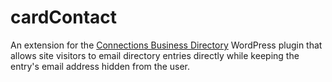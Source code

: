 # cardContact
An extension for the [Connections Business Directory](https://connections-pro.com/) WordPress plugin that allows site visitors to email directory entries directly while keeping the entry's email address hidden from the user.
